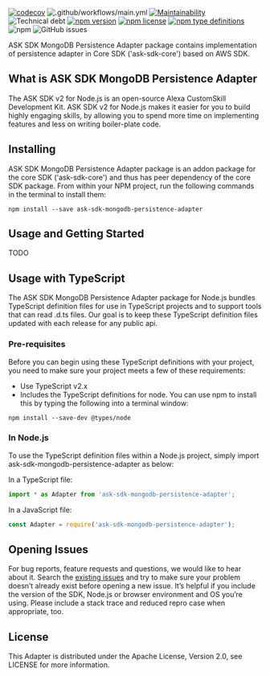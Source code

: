 [![codecov](https://codecov.io/gh/xavidop/ask-sdk-mongodb-persistence-adapter/branch/main/graph/badge.svg?token=C8KSGME1OG)](https://codecov.io/gh/xavidop/ask-sdk-mongodb-persistence-adapter)
![.github/workflows/main.yml](https://github.com/xavidop/ask-sdk-mongodb-persistence-adapter/workflows/.github/workflows/main.yml/badge.svg?branch=main)
[![Maintainability](https://api.codeclimate.com/v1/badges/f8a3c3da83264e28c7cc/maintainability)](https://codeclimate.com/github/xavidop/ask-sdk-mongodb-persistence-adapter/maintainability)
![Technical debt](https://img.shields.io/codeclimate/tech-debt/xavidop/ask-sdk-mongodb-persistence-adapter)
[![npm version](https://img.shields.io/npm/v/ask-sdk-mongodb-persistence-adapter.svg)](https://npmjs.org/package/ask-sdk-mongodb-persistence-adapter)
[![npm license](https://img.shields.io/npm/l/ask-sdk-mongodb-persistence-adapter.svg)](https://npmjs.org/package/ask-sdk-mongodb-persistence-adapter)
[![npm type definitions](https://img.shields.io/npm/types/ask-sdk-mongodb-persistence-adapter)](https://npmjs.org/package/ask-sdk-mongodb-persistence-adapter)
![npm](https://img.shields.io/npm/dt/ask-sdk-mongodb-persistence-adapter)
![GitHub issues](https://img.shields.io/github/issues/xavidop/ask-sdk-mongodb-persistence-adapter)

ASK SDK MongoDB Persistence Adapter package contains implementation of persistence adapter in Core SDK ('ask-sdk-core') based on AWS SDK.

## What is ASK SDK MongoDB Persistence Adapter

The ASK SDK v2 for Node.js is an open-source Alexa CustomSkill Development Kit. ASK SDK v2 for Node.js makes it easier for you to build highly engaging skills, by allowing you to spend more time on implementing features and less on writing boiler-plate code.

## Installing
ASK SDK MongoDB Persistence Adapter package is an addon package for the core SDK ('ask-sdk-core') and thus has peer dependency of the core SDK package. From within your NPM project, run the following commands in the terminal to install them:

```
npm install --save ask-sdk-mongodb-persistence-adapter
```

## Usage and Getting Started

TODO

## Usage with TypeScript
The ASK SDK MongoDB Persistence Adapter package for Node.js bundles TypeScript definition files for use in TypeScript projects and to support tools that can read .d.ts files. Our goal is to keep these TypeScript definition files updated with each release for any public api.

### Pre-requisites
Before you can begin using these TypeScript definitions with your project, you need to make sure your project meets a few of these requirements:
- Use TypeScript v2.x
- Includes the TypeScript definitions for node. You can use npm to install this by typing the following into a terminal window:

```
npm install --save-dev @types/node
```

### In Node.js
To use the TypeScript definition files within a Node.js project, simply import ask-sdk-mongodb-persistence-adapter as below:

In a TypeScript file:

```typescript
import * as Adapter from 'ask-sdk-mongodb-persistence-adapter';
```

In a JavaScript file:

```javascript
const Adapter = require('ask-sdk-mongodb-persistence-adapter');
```

## Opening Issues
For bug reports, feature requests and questions, we would like to hear about it. Search the [existing issues](https://github.com/xavidop/ask-sdk-mongodb-persistence-adapter/issues) and try to make sure your problem doesn’t already exist before opening a new issue. It’s helpful if you include the version of the SDK, Node.js or browser environment and OS you’re using. Please include a stack trace and reduced repro case when appropriate, too. 

## License
This Adapter is distributed under the Apache License, Version 2.0, see LICENSE for more information.
